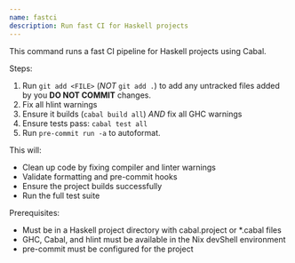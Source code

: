 ```yaml
---
name: fastci
description: Run fast CI for Haskell projects
---
```


This command runs a fast CI pipeline for Haskell projects using Cabal.

Steps:
1. Run `git add <FILE>` (*NOT* `git add .`) to add any untracked files added by you **DO NOT COMMIT** changes.
1. Fix all hlint warnings
1. Ensure it builds (`cabal build all`) *AND* fix all GHC warnings
1. Ensure tests pass: `cabal test all`
1. Run `pre-commit run -a` to autoformat.

This will:
- Clean up code by fixing compiler and linter warnings
- Validate formatting and pre-commit hooks
- Ensure the project builds successfully
- Run the full test suite

Prerequisites:
- Must be in a Haskell project directory with cabal.project or *.cabal files
- GHC, Cabal, and hlint must be available in the Nix devShell environment
- pre-commit must be configured for the project

